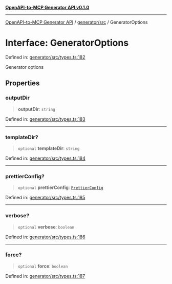 [**OpenAPI-to-MCP Generator API v0.1.0**](../../../README.md)

***

[OpenAPI-to-MCP Generator API](../../../modules.md) / [generator/src](../README.md) / GeneratorOptions

# Interface: GeneratorOptions

Defined in: [generator/src/types.ts:182](https://github.com/salacoste/openapi-mcp-generator/blob/fda5c6400a831cddbad9eacd652e11b2f7410b22/packages/generator/src/types.ts#L182)

Generator options

## Properties

### outputDir

> **outputDir**: `string`

Defined in: [generator/src/types.ts:183](https://github.com/salacoste/openapi-mcp-generator/blob/fda5c6400a831cddbad9eacd652e11b2f7410b22/packages/generator/src/types.ts#L183)

***

### templateDir?

> `optional` **templateDir**: `string`

Defined in: [generator/src/types.ts:184](https://github.com/salacoste/openapi-mcp-generator/blob/fda5c6400a831cddbad9eacd652e11b2f7410b22/packages/generator/src/types.ts#L184)

***

### prettierConfig?

> `optional` **prettierConfig**: [`PrettierConfig`](PrettierConfig.md)

Defined in: [generator/src/types.ts:185](https://github.com/salacoste/openapi-mcp-generator/blob/fda5c6400a831cddbad9eacd652e11b2f7410b22/packages/generator/src/types.ts#L185)

***

### verbose?

> `optional` **verbose**: `boolean`

Defined in: [generator/src/types.ts:186](https://github.com/salacoste/openapi-mcp-generator/blob/fda5c6400a831cddbad9eacd652e11b2f7410b22/packages/generator/src/types.ts#L186)

***

### force?

> `optional` **force**: `boolean`

Defined in: [generator/src/types.ts:187](https://github.com/salacoste/openapi-mcp-generator/blob/fda5c6400a831cddbad9eacd652e11b2f7410b22/packages/generator/src/types.ts#L187)
